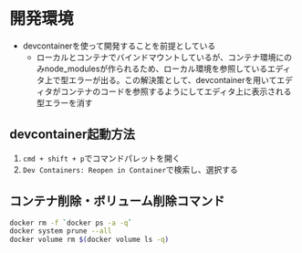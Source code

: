 # 開発環境
- devcontainerを使って開発することを前提としている
	- ローカルとコンテナでバインドマウントしているが、コンテナ環境にのみnode_modulesが作られるため、ローカル環境を参照しているエディタ上で型エラーが出る。この解決策として、devcontainerを用いてエディタがコンテナのコードを参照するようにしてエディタ上に表示される型エラーを消す

## devcontainer起動方法
1. `cmd + shift + p`でコマンドパレットを開く
2. `Dev Containers: Reopen in Container`で検索し、選択する

## コンテナ削除・ボリューム削除コマンド
```bash
docker rm -f `docker ps -a -q`
docker system prune --all
docker volume rm $(docker volume ls -q)
```
